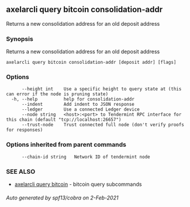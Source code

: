 ## axelarcli query bitcoin consolidation-addr

Returns a new consolidation address for an old deposit address

### Synopsis

Returns a new consolidation address for an old deposit address

```
axelarcli query bitcoin consolidation-addr [deposit addr] [flags]
```

### Options

```
      --height int    Use a specific height to query state at (this can error if the node is pruning state)
  -h, --help          help for consolidation-addr
      --indent        Add indent to JSON response
      --ledger        Use a connected Ledger device
      --node string   <host>:<port> to Tendermint RPC interface for this chain (default "tcp://localhost:26657")
      --trust-node    Trust connected full node (don't verify proofs for responses)
```

### Options inherited from parent commands

```
      --chain-id string   Network ID of tendermint node
```

### SEE ALSO

* [axelarcli query bitcoin](axelarcli_query_bitcoin.md)     - bitcoin query subcommands

###### Auto generated by spf13/cobra on 2-Feb-2021
